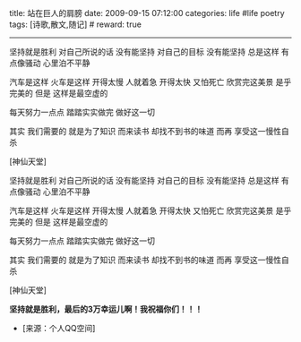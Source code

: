 title: 站在巨人的肩膀 
date: 2009-09-15 07:12:00
categories: life #life poetry
tags: [诗歌,散文,随记]  # <!--more-->
reward: true

---


坚持就是胜利
对自己所说的话
没有能坚持
对自己的目标
没有能坚持
总是这样
有点像骚动
心里泊不平静

<!--more-->


汽车是这样
火车是这样
开得太慢
人就着急
开得太快
又怕死亡
欣赏完这美景
是乎完美的
但是
这样是最空虚的



每天努力一点点
踏踏实实做完
做好这一切



其实
我们需要的
就是为了知识
而来读书
却找不到书的味道
而再
享受这一慢性自杀



[神仙天堂]



坚持就是胜利
对自己所说的话
没有能坚持
对自己的目标
没有能坚持
总是这样
有点像骚动
心里泊不平静



汽车是这样
火车是这样
开得太慢
人就着急
开得太快
又怕死亡
欣赏完这美景
是乎完美的
但是
这样是最空虚的



每天努力一点点
踏踏实实做完
做好这一切



其实
我们需要的
就是为了知识
而来读书
却找不到书的味道
而再
享受这一慢性自杀



[神仙天堂]

**坚持就是胜利，最后的3万幸运儿啊！我祝福你们！！！**

- [来源：个人QQ空间]

